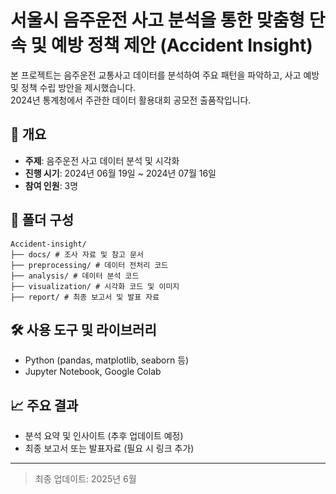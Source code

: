 # 서울시 음주운전 사고 분석을 통한 맞춤형 단속 및 예방 정책 제안 (Accident Insight)

본 프로젝트는 음주운전 교통사고 데이터를 분석하여 주요 패턴을 파악하고, 사고 예방 및 정책 수립 방안을 제시했습니다.  
2024년 통계청에서 주관한 데이터 활용대회 공모전 출품작입니다.

## 📌 개요

- **주제**: 음주운전 사고 데이터 분석 및 시각화
- **진행 시기**: 2024년 06월 19일 ~ 2024년 07월 16일
- **참여 인원**: 3명

## 📁 폴더 구성
```
Accident-insight/
├── docs/ # 조사 자료 및 참고 문서
├── preprocessing/ # 데이터 전처리 코드
├── analysis/ # 데이터 분석 코드
├── visualization/ # 시각화 코드 및 이미지
├── report/ # 최종 보고서 및 발표 자료
```

## 🛠 사용 도구 및 라이브러리

- Python (pandas, matplotlib, seaborn 등)
- Jupyter Notebook, Google Colab

## 📈 주요 결과

- 분석 요약 및 인사이트 (추후 업데이트 예정)
- 최종 보고서 또는 발표자료 (필요 시 링크 추가)

---

> 최종 업데이트: 2025년 6월
